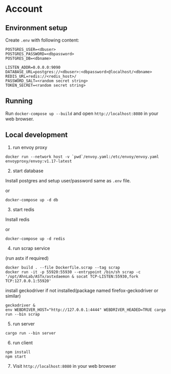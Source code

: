 # Account

## Environment setup

Create `.env` with following content:

```
POSTGRES_USER=<dbuser>
POSTGRES_PASSWORD=<dbpassword>
POSTGRES_DB=<dbname>

LISTEN_ADDR=0.0.0.0:9090
DATABASE_URL=postgres://<dbuser>:<dbpassword>@localhost/<dbname>
REDIS_URL=redis://<redis_host>/
PASSWORD_SALT=<random secret string>
TOKEN_SECRET=<random secret string>
```

## Running

Run `docker-compose up --build` and open `http://localhost:8080` in your web browser.

## Local development

1. run envoy proxy

```
docker run --network host -v `pwd`/envoy.yaml:/etc/envoy/envoy.yaml envoyproxy/envoy:v1.17-latest
```

2. start database

Install postgres and setup user/password same as `.env` file.

or

```
docker-compose up -d db
```

3. start redis

Install redis

or

```
docker-compose up -d redis
```

4. run scrap service

(run astx if required)

```
docker build . --file Dockerfile.scrap --tag scrap
docker run -it -p 55920:55930 --entrypoint /bin/sh scrap -c '/opt/AhnLab/ASTx/astxdaemon & socat TCP-LISTEN:55930,fork TCP:127.0.0.1:55920'
```

install geckodriver if not installed(package named firefox-geckodriver or similar)

```
geckodriver &
env WEBDRIVER_HOST="http://127.0.0.1:4444" WEBDRIVER_HEADED=TRUE cargo run --bin scrap
```

5. run server

```
cargo run --bin server
```

6. run client

```
npm install
npm start
```

7. Visit `http://localhost:8080` in your web browser
